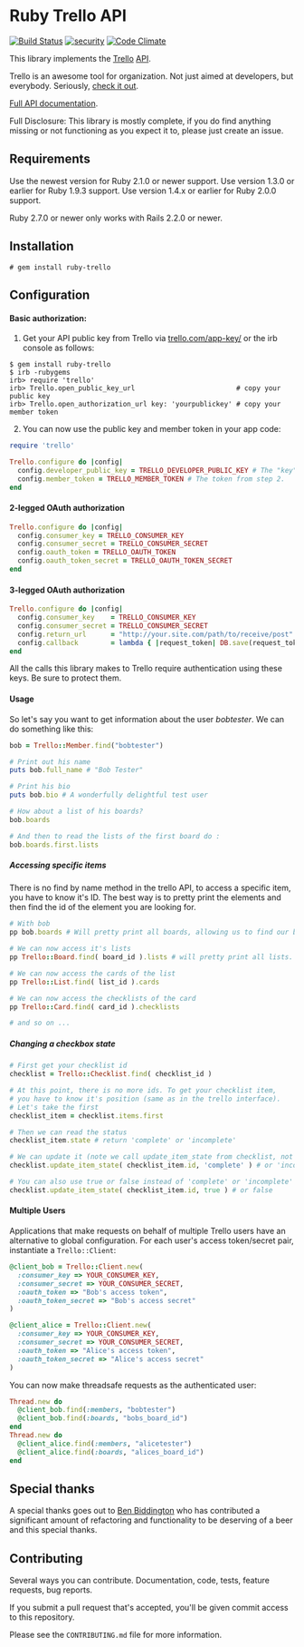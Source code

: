 # Ruby Trello API

[![Build Status](https://secure.travis-ci.org/jeremytregunna/ruby-trello.svg)](http://travis-ci.org/jeremytregunna/ruby-trello)
[![security](https://hakiri.io/github/jeremytregunna/ruby-trello/master.svg)](https://hakiri.io/github/jeremytregunna/ruby-trello/master)
[![Code Climate](https://codeclimate.com/github/jeremytregunna/ruby-trello/badges/gpa.svg)](https://codeclimate.com/github/jeremytregunna/ruby-trello)

This library implements the [Trello](http://www.trello.com/) [API](https://developers.trello.com/).

Trello is an awesome tool for organization. Not just aimed at developers, but everybody.
Seriously, [check it out](http://www.trello.com/).

[Full API documentation](http://www.rubydoc.info/gems/ruby-trello).

Full Disclosure: This library is mostly complete, if you do find anything missing or not functioning as you expect it
to, please just create an issue.

## Requirements

Use the newest version for Ruby 2.1.0 or newer support.
Use version 1.3.0 or earlier for Ruby 1.9.3 support.
Use version 1.4.x or earlier for Ruby 2.0.0 support.

Ruby 2.7.0 or newer only works with Rails 2.2.0 or newer.

## Installation

```
# gem install ruby-trello
```

## Configuration

#### Basic authorization:

1. Get your API public key from Trello via [trello.com/app-key/](https://trello.com/app-key/) or the irb console as follows:

```
$ gem install ruby-trello
$ irb -rubygems
irb> require 'trello'
irb> Trello.open_public_key_url                         # copy your public key
irb> Trello.open_authorization_url key: 'yourpublickey' # copy your member token
```

2. You can now use the public key and member token in your app code:

```ruby
require 'trello'

Trello.configure do |config|
  config.developer_public_key = TRELLO_DEVELOPER_PUBLIC_KEY # The "key" from step 1
  config.member_token = TRELLO_MEMBER_TOKEN # The token from step 2.
end
```

#### 2-legged OAuth authorization

```ruby
Trello.configure do |config|
  config.consumer_key = TRELLO_CONSUMER_KEY
  config.consumer_secret = TRELLO_CONSUMER_SECRET
  config.oauth_token = TRELLO_OAUTH_TOKEN
  config.oauth_token_secret = TRELLO_OAUTH_TOKEN_SECRET
end
```

#### 3-legged OAuth authorization

```ruby
Trello.configure do |config|
  config.consumer_key    = TRELLO_CONSUMER_KEY
  config.consumer_secret = TRELLO_CONSUMER_SECRET
  config.return_url      = "http://your.site.com/path/to/receive/post"
  config.callback        = lambda { |request_token| DB.save(request_token.key, request_token.secret) }
end
```

All the calls this library makes to Trello require authentication using these keys. Be sure to protect them.

#### Usage

So let's say you want to get information about the user *bobtester*. We can do something like this:

```ruby
bob = Trello::Member.find("bobtester")

# Print out his name
puts bob.full_name # "Bob Tester"

# Print his bio
puts bob.bio # A wonderfully delightful test user

# How about a list of his boards?
bob.boards

# And then to read the lists of the first board do : 
bob.boards.first.lists
```

##### Accessing specific items

There is no find by name method in the trello API, to access a specific item, you have to know it's ID.
The best way is to pretty print the elements and then find the id of the element you are looking for.

```ruby
# With bob
pp bob.boards # Will pretty print all boards, allowing us to find our board id

# We can now access it's lists
pp Trello::Board.find( board_id ).lists # will pretty print all lists. Let's get the list id

# We can now access the cards of the list
pp Trello::List.find( list_id ).cards

# We can now access the checklists of the card
pp Trello::Card.find( card_id ).checklists

# and so on ...
```

##### Changing a checkbox state
```ruby
# First get your checklist id 
checklist = Trello::Checklist.find( checklist_id )

# At this point, there is no more ids. To get your checklist item, 
# you have to know it's position (same as in the trello interface).
# Let's take the first
checklist_item = checklist.items.first

# Then we can read the status
checklist_item.state # return 'complete' or 'incomplete'

# We can update it (note we call update_item_state from checklist, not from checklist_item)
checklist.update_item_state( checklist_item.id, 'complete' ) # or 'incomplete'

# You can also use true or false instead of 'complete' or 'incomplete'
checklist.update_item_state( checklist_item.id, true ) # or false
```

#### Multiple Users

Applications that make requests on behalf of multiple Trello users have an alternative to global configuration. For each user's access token/secret pair, instantiate a `Trello::Client`:

```ruby
@client_bob = Trello::Client.new(
  :consumer_key => YOUR_CONSUMER_KEY,
  :consumer_secret => YOUR_CONSUMER_SECRET,
  :oauth_token => "Bob's access token",
  :oauth_token_secret => "Bob's access secret"
)

@client_alice = Trello::Client.new(
  :consumer_key => YOUR_CONSUMER_KEY,
  :consumer_secret => YOUR_CONSUMER_SECRET,
  :oauth_token => "Alice's access token",
  :oauth_token_secret => "Alice's access secret"
)
```

You can now make threadsafe requests as the authenticated user:

```ruby
Thread.new do
  @client_bob.find(:members, "bobtester")
  @client_bob.find(:boards, "bobs_board_id")
end
Thread.new do
  @client_alice.find(:members, "alicetester")
  @client_alice.find(:boards, "alices_board_id")
end
```

## Special thanks

A special thanks goes out to [Ben Biddington](https://github.com/ben-biddington) who has contributed a significant amount
of refactoring and functionality to be deserving of a beer and this special thanks.

## Contributing

Several ways you can contribute. Documentation, code, tests, feature requests, bug reports.

If you submit a pull request that's accepted, you'll be given commit access to this repository.

Please see the `CONTRIBUTING.md` file for more information.

